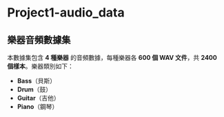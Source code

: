 # Project1-audio_data
## 樂器音頻數據集

本數據集包含 **4 種樂器** 的音頻數據，每種樂器各 **600 個 WAV 文件**，共 **2400 個樣本**。樂器類別如下：

- **Bass**（貝斯）
- **Drum**（鼓）
- **Guitar**（吉他）
- **Piano**（鋼琴）
